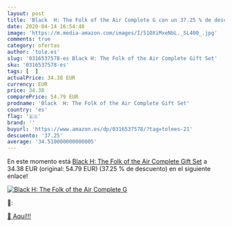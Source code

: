 ```yaml
---
layout: post
title: 'Black  H: The Folk of the Air Complete G con un 37.25 % de descuento'
date: 2020-04-14 16:54:48
image: 'https://m.media-amazon.com/images/I/51OXiMxeNbL._SL400_.jpg'
comments: true
category: ofertas
author: 'tole.es'
slug: '0316537578-es Black H: The Folk of the Air Complete Gift Set'
sku: '0316537578-es'
tags: [  ]
actualPrice: 34.38 EUR
currency: EUR
price: 34.38
comparePrice: 54.79 EUR
prodname: 'Black  H: The Folk of the Air Complete Gift Set'
country: 'es'
flag: '🇪🇸'
brand: ''
buyurl: 'https://www.amazon.es/dp/0316537578/?tag=tolees-21'
descuento: '37.25'
average: '34.510000000000005'
---
```


En este momento está [Black  H: The Folk of the Air Complete Gift Set](https://www.amazon.es/dp/0316537578/?tag=tolees-21) a 34.38 EUR (original: 54.79 EUR) (37.25 %  de descuento) en el siguiente enlace!

[![Black  H: The Folk of the Air Complete G](https://m.media-amazon.com/images/I/51OXiMxeNbL._SL400_.jpg)](https://www.amazon.es/dp/0316537578/?tag=tolees-21)

🔎:


[🛒 Aquí!!!](https://www.amazon.es/dp/0316537578/?tag=tolees-21)
